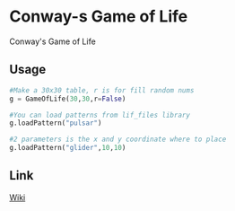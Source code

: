 # Conway-s Game of Life
Conway's Game of Life

## Usage

```python
#Make a 30x30 table, r is for fill random nums
g = GameOfLife(30,30,r=False) 

#You can load patterns from lif_files library
g.loadPattern("pulsar")

#2 parameters is the x and y coordinate where to place
g.loadPattern("glider",10,10)
```

## Link
[Wiki](https://en.wikipedia.org/wiki/Conway's_Game_of_Life)
